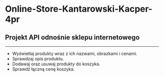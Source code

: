 # Online-Store-Kantarowski-Kacper-4pr

## Projekt API odnośnie sklepu internetowego
---
- Wyświetlaj produkty wraz z ich nazwami, obrazkami i cenami.
- Sprawdzaj opis produktu.
- Dodawaj oraz usuwaj produkty do koszyka.
- Sprawdź łączną cenę koszyka.

